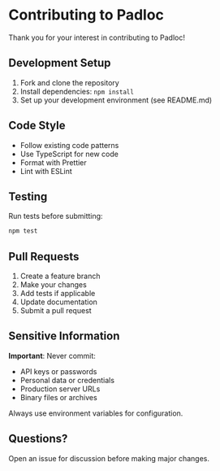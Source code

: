 # Contributing to Padloc

Thank you for your interest in contributing to Padloc!

## Development Setup

1. Fork and clone the repository
2. Install dependencies: `npm install`
3. Set up your development environment (see README.md)

## Code Style

- Follow existing code patterns
- Use TypeScript for new code
- Format with Prettier
- Lint with ESLint

## Testing

Run tests before submitting:
```bash
npm test
```

## Pull Requests

1. Create a feature branch
2. Make your changes
3. Add tests if applicable
4. Update documentation
5. Submit a pull request

## Sensitive Information

**Important**: Never commit:
- API keys or passwords
- Personal data or credentials
- Production server URLs
- Binary files or archives

Always use environment variables for configuration.

## Questions?

Open an issue for discussion before making major changes.
